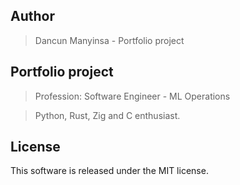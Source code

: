 ## Author

> Dancun Manyinsa - Portfolio project 

## Portfolio project 

> Profession: Software Engineer - ML Operations

> Python, Rust, Zig and C enthusiast. 


## License

This software is released under the MIT license.
